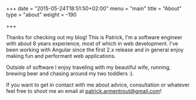 +++
date = "2015-05-24T18:51:50+02:00"
menu = "main"
title = "About"
type = "about"
weight = -190

+++

Thanks for checking out my blog!  This is Patrick, I'm a software engineer with about 8 years experience, most of which in web development.  I've been working with Angular since the first 2.x release and in general enjoy making fun and performant web applications. 

Outside of software I enjoy traveling with my beautiful wife, running, brewing beer and chasing around my two toddlers :).

If you want to get in contact with me about advice, consultation or whatever feel free to shoot me an email at <patrick.armentrout@gmail.com>!